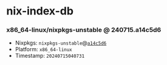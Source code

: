 # nix-index-db
### x86_64-linux/nixpkgs-unstable @ 240715.a14c5d6
- Nixpkgs: `nixpkgs-unstable`@[`a14c5d6`](https://github.com/NixOS/nixpkgs/commit/a14c5d651cee9ed70f9cd9e83f323f1e531002db)
- Platform: `x86_64-linux`
- Timestamp: `20240715040731`
